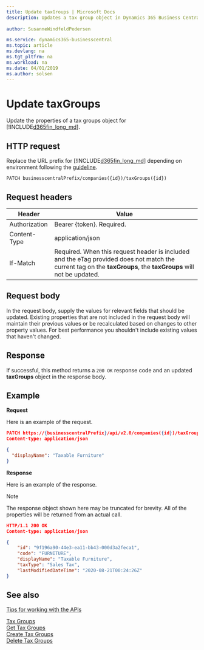 ```yaml
---
title: Update taxGroups | Microsoft Docs
description: Updates a tax group object in Dynamics 365 Business Central. 
 
author: SusanneWindfeldPedersen

ms.service: dynamics365-businesscentral
ms.topic: article
ms.devlang: na
ms.tgt_pltfrm: na
ms.workload: na
ms.date: 04/01/2019
ms.author: solsen
---
```


# Update taxGroups
Update the properties of a tax groups object for [!INCLUDE[d365fin_long_md](../../includes/d365fin_long_md.md)].

## HTTP request
Replace the URL prefix for [!INCLUDE[d365fin_long_md](../../includes/d365fin_long_md.md)] depending on environment following the [guideline](../../v2.0/endpoints-apis-for-dynamics.md).
```
PATCH businesscentralPrefix/companies({id})/taxGroups({id})
```

## Request headers

|Header|Value|
|------|-----|
|Authorization |Bearer {token}. Required.|
|Content-Type  |application/json|
|If-Match      |Required. When this request header is included and the eTag provided does not match the current tag on the **taxGroups**, the **taxGroups** will not be updated. |

## Request body
In the request body, supply the values for relevant fields that should be updated. Existing properties that are not included in the request body will maintain their previous values or be recalculated based on changes to other property values. For best performance you shouldn't include existing values that haven't changed.

## Response
If successful, this method returns a ```200 OK``` response code and an updated **taxGroups** object in the response body.

## Example

**Request**

Here is an example of the request.
```json
PATCH https://{businesscentralPrefix}/api/v2.0/companies({id})/taxGroups({id})
Content-type: application/json

{
  "displayName": "Taxable Furniture"
}
```

**Response**

Here is an example of the response. 

> [!NOTE]  
>   The response object shown here may be truncated for brevity. All of the properties will be returned from an actual call.

```json
HTTP/1.1 200 OK
Content-type: application/json

{
    "id": "9f196a90-44e3-ea11-bb43-000d3a2feca1",
    "code": "FURNITURE",
    "displayName": "Taxable Furniture",
    "taxType": "Sales Tax",
    "lastModifiedDateTime": "2020-08-21T00:24:26Z"
}
```


## See also
[Tips for working with the APIs](/dynamics365/business-central/dev-itpro/developer/devenv-connect-apps-tips)  

[Tax Groups](../resources/dynamics_taxgroups.md)  
[Get Tax Groups](../api/dynamics_taxgroups_get.md)  
[Create Tax Groups](../api/dynamics_create_taxgroups.md)  
[Delete Tax Groups](../api/dynamics_taxgroups_delete.md)  